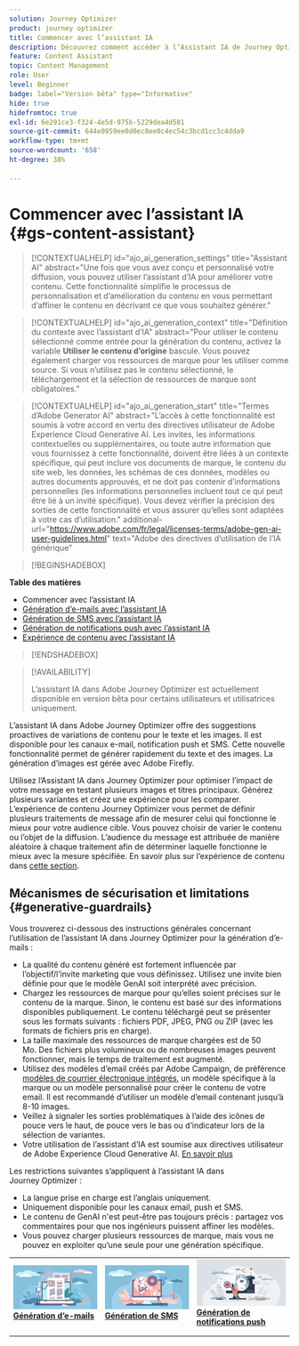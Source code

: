 ```yaml
---
solution: Journey Optimizer
product: journey optimizer
title: Commencer avec l’assistant IA
description: Découvrez comment accéder à l’Assistant IA de Journey Optimizer et l’utiliser.
feature: Content Assistant
topic: Content Management
role: User
level: Beginner
badge: label="Version bêta" type="Informative"
hide: true
hidefromtoc: true
exl-id: 6e291ce3-f324-4e5d-975b-5229dea4d581
source-git-commit: 644e0959ee0d0ec8ee0c4ec54c3bcd1cc3c4dda9
workflow-type: tm+mt
source-wordcount: '658'
ht-degree: 38%

---
```


# Commencer avec l’assistant IA {#gs-content-assistant}

>[!CONTEXTUALHELP]
>id="ajo_ai_generation_settings"
>title="Assistant AI"
>abstract="Une fois que vous avez conçu et personnalisé votre diffusion, vous pouvez utiliser l’assistant d’IA pour améliorer votre contenu. Cette fonctionnalité simplifie le processus de personnalisation et d’amélioration du contenu en vous permettant d’affiner le contenu en décrivant ce que vous souhaitez générer."


>[!CONTEXTUALHELP]
>id="ajo_ai_generation_context"
>title="Définition du contexte avec l’assistant d’IA"
>abstract="Pour utiliser le contenu sélectionné comme entrée pour la génération du contenu, activez la variable **Utiliser le contenu d’origine** bascule. Vous pouvez également charger vos ressources de marque pour les utiliser comme source. Si vous n’utilisez pas le contenu sélectionné, le téléchargement et la sélection de ressources de marque sont obligatoires."


>[!CONTEXTUALHELP]
>id="ajo_ai_generation_start"
>title="Termes d’Adobe Generator AI"
>abstract="L’accès à cette fonctionnalité est soumis à votre accord en vertu des directives utilisateur de Adobe Experience Cloud Generative AI. Les invites, les informations contextuelles ou supplémentaires, ou toute autre information que vous fournissez à cette fonctionnalité, doivent être liées à un contexte spécifique, qui peut inclure vos documents de marque, le contenu du site web, les données, les schémas de ces données, modèles ou autres documents approuvés, et ne doit pas contenir d’informations personnelles (les informations personnelles incluent tout ce qui peut être lié à un invité spécifique). Vous devez vérifier la précision des sorties de cette fonctionnalité et vous assurer qu’elles sont adaptées à votre cas d’utilisation."
>additional-url="https://www.adobe.com/fr/legal/licenses-terms/adobe-gen-ai-user-guidelines.html" text="Adobe des directives d’utilisation de l’IA générique"

>[!BEGINSHADEBOX]

**Table des matières**

* Commencer avec l’assistant IA
* [Génération d’e-mails avec l’assistant IA](generative-email.md)
* [Génération de SMS avec l’assistant IA](generative-sms.md)
* [Génération de notifications push avec l’assistant IA](generative-push.md)
* [Expérience de contenu avec l’assistant IA](generative-experimentation.md)

>[!ENDSHADEBOX]

>[!AVAILABILITY]
>
>L’assistant IA dans Adobe Journey Optimizer est actuellement disponible en version bêta pour certains utilisateurs et utilisatrices uniquement.

L’assistant IA dans Adobe Journey Optimizer offre des suggestions proactives de variations de contenu pour le texte et les images. Il est disponible pour les canaux e-mail, notification push et SMS. Cette nouvelle fonctionnalité permet de générer rapidement du texte et des images. La génération d’images est gérée avec Adobe Firefly.

Utilisez l’Assistant IA dans Journey Optimizer pour optimiser l’impact de votre message en testant plusieurs images et titres principaux. Générez plusieurs variantes et créez une expérience pour les comparer. L’expérience de contenu Journey Optimizer vous permet de définir plusieurs traitements de message afin de mesurer celui qui fonctionne le mieux pour votre audience cible. Vous pouvez choisir de varier le contenu ou l’objet de la diffusion. L’audience du message est attribuée de manière aléatoire à chaque traitement afin de déterminer laquelle fonctionne le mieux avec la mesure spécifiée. En savoir plus sur l’expérience de contenu dans [cette section](../campaigns/content-experiment.md).

## Mécanismes de sécurisation et limitations {#generative-guardrails}

Vous trouverez ci-dessous des instructions générales concernant l’utilisation de l’assistant IA dans Journey Optimizer pour la génération d’e-mails :

* La qualité du contenu généré est fortement influencée par l’objectif/l’invite marketing que vous définissez. Utilisez une invite bien définie pour que le modèle GenAI soit interprété avec précision. 
* Chargez les ressources de marque pour qu’elles soient précises sur le contenu de la marque. Sinon, le contenu est basé sur des informations disponibles publiquement. Le contenu téléchargé peut se présenter sous les formats suivants : fichiers PDF, JPEG, PNG ou ZIP (avec les formats de fichiers pris en charge).
* La taille maximale des ressources de marque chargées est de 50 Mo. Des fichiers plus volumineux ou de nombreuses images peuvent fonctionner, mais le temps de traitement est augmenté.
* Utilisez des modèles d’email créés par Adobe Campaign, de préférence [modèles de courrier électronique intégrés](../email/use-email-templates.md), un modèle spécifique à la marque ou un modèle personnalisé pour créer le contenu de votre email. Il est recommandé d’utiliser un modèle d’email contenant jusqu’à 8-10 images.
* Veillez à signaler les sorties problématiques à l’aide des icônes de pouce vers le haut, de pouce vers le bas ou d’indicateur lors de la sélection de variantes.
* Votre utilisation de l’assistant d’IA est soumise aux directives utilisateur de Adobe Experience Cloud Generative AI. [En savoir plus](https://www.adobe.com/fr/legal/licenses-terms/adobe-gen-ai-user-guidelines.html)

Les restrictions suivantes s’appliquent à l’assistant IA dans Journey Optimizer :

* La langue prise en charge est l’anglais uniquement.
* Uniquement disponible pour les canaux email, push et SMS.
* Le contenu de GenAI n&#39;est peut-être pas toujours précis : partagez vos commentaires pour que nos ingénieurs puissent affiner les modèles.
* Vous pouvez charger plusieurs ressources de marque, mais vous ne pouvez en exploiter qu’une seule pour une génération spécifique.

<table style="table-layout:fixed"><tr style="border: 0;">
<td>
<a href="generative-email.md">
<img alt="Génération d’e-mails" src="assets/do-not-localize/text-genai.jpeg">
</a>
<div>
<a href="generative-email.md"><strong>Génération d’e-mails</strong></a>
</div>
<p>
</td>
<td>
<a href="generative-sms.md">
<img alt="Génération de SMS" src="assets/do-not-localize/image-genai.jpeg">
</a>
<div><a href="generative-sms.md"><strong>Génération de SMS</strong>
</div>
<p>
</td>
<td>
<a href="generative-push.md">
<img alt="Génération de notifications push" src="assets/do-not-localize/email-genai.jpeg">
</a>
<div>
<a href="generative-push.md"><strong>Génération de notifications push</strong></a>
</div>
<p></td>
</tr></table>
